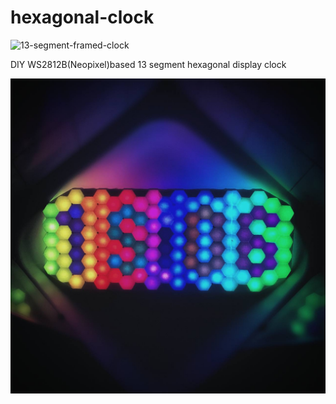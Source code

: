 # hexagonal-clock
![13-segment-framed-clock](13-segment-framed-clock.gif)

DIY WS2812B(Neopixel)based 13 segment hexagonal display clock

![13-segment-framed-clock](13-segment-framed-clock.jpg)

